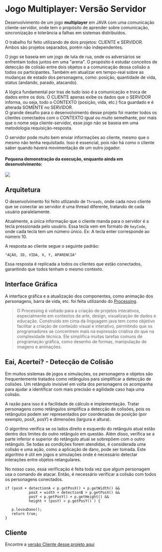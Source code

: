 # Jogo Multiplayer: Versão Servidor

Desenvolvimento de um jogo **multiplayer** em JAVA com uma comunicação cliente-servidor, onde tem o propósito de aprender sobre comunicação, sincronização e tolerância a falhas em sistemas distribuídos.

O trabalho foi feito utilizando de dois projetos: CLIENTE e SERVIDOR. Ambos são projetos separados, porém não independentes.

O jogo se baseia em um jogo de luta de rua, onde os adversários se enfrentam todos juntos em uma "arena".
O propósito é estudar conceitos de detecção de colisão entre dois objetos e a comunicação dessa colisão a todos os participantes.
Também em atualizar em tempo-real sobre as mudanças de estado dos personagens, como: posição, quantidade de vida, status (andando, parado, atacando).

A lógica fundamental por tras de tudo isso é a comunicação e troca de dados entre os dois.
O CLIENTE apenas exibe os dados que o SERVIDOR informa, ou seja, todo o CONTEXTO (posição, vida, etc.) fica guardado e é alterada SOMENTE no SERVIDOR.
<br>O grande desafio para o desenvolvimento desse projeto foi manter todos os clientes conectados com o CONTEXTO igual ou muito semelhante, por mais que o nome seja cliente-servidor, esse jogo não se baseia em uma metodologia requisição-resposta.

O servidor pode muito bem enviar informações ao cliente, mesmo que o mesmo não tenha requisitado. 
Isso é essencial, pois não há como o cliente saber quando haverá movimentação de um outro jogador.


#### Pequena demonstração da execução, enquanto ainda em desenvolvimento:
![](https://github.com/rodrigomolter/jogomultiplayer-servidor/blob/main/runtime.gif) 

## Arquitetura
O desenvolvimento foi feito utlizando de `Threads`, onde cada novo cliente que se conectar ao servidor é uma thread diferente, tratando de cada usuário paralelamente.

Atualmente, a única informação que o cliente manda para o servidor é a tecla pressionada pelo usuário.
Essa tecla vem em formato de `keyCode`, onde cada tecla tem um número único. Ex: A tecla enter corresponde ao número 10.

A resposta ao cliente segue o seguinte padrão: 
```
"AÇÃO, ID, VIDA, X, Y, APARENCIA"
```
Essa resposta é replicada a todos os clientes que estão conectados, garantindo que todos tenham o mesmo contexto.

## Interface Gráfica
A interface gráfica e a atualização dos componentes, como animação dos personagens, barra de vida, etc. foi feita utilizando do [Processing](https://processing.org/).

> O Processing é voltado para a criação de projetos interativos, especialmente em contextos de arte, design, visualização de dados e educação. Construido em cima da linguagem java tem como objetivo facilitar a criação de conteúdo visual e interativo, permitindo que os programadores se concentrem mais na expressão criativa do que na complexidade técnica. Ele simplifica muitas tarefas comuns de programação gráfica, como desenho de formas, manipulação de imagens e animações.

## Eai, Acertei? - Detecção de Colisão

Em muitos sistemas de jogos e simulações, os personagens e objetos são frequentemente tratados como retângulos para simplificar a detecção de colisões. Um retângulo invisível em volta dos personagens os acompanha para ajudar a identificar com mais precisão e agilidade caso haja uma colisão.

A razão para isso é a facilidade de cálculo e implementação. Tratar personagens como retângulos simplifica a detecção de colisões, pois os retângulos podem ser representados por coordenadas de posição (por exemplo, posX, posY) e dimensões (largura e altura).<br>

O algoritmo verifica se os lados direito e esquerdo do retângulo atual estão dentro dos limites do outro retângulo em questão. Além disso, verifica se a parte inferior e superior do retângulo atual se sobrepõem com o outro retângulo. Se todas as condições forem atendidas, é considerada uma colisão e uma ação, como a aplicação de dano, pode ser tomada. Este algoritmo é útil em jogos e simulações onde é necessário detectar interações entre objetos retangulares.

No nosso caso, essa verificação é feita toda vez que algum personagem usa o comando de atacar. Então, é necessário verificar a colisão com todos os personagens conectados.
```
if (posX + detectionA < p.getPosX() + p.getWidth() &&
           posX + width + detectionB > p.getPosX() &&
           posY < p.getPosY() + p.getHeight() &&
           height + (posY) > p.getPosY() ) {

   p.levouDano();
   return true;
}
```

## Cliente
Encontre a [versão Cliente desse projeto aqui](https://github.com/rodrigomolter/jogomultiplayer-cliente)
